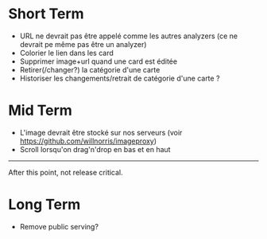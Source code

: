 # Short Term

  * URL ne devrait pas être appelé comme les autres analyzers (ce ne devrait pe même pas être un analyzer)
  * Colorier le lien dans les card
  * Supprimer image+url quand une card est éditée
  * Retirer(/changer?) la catégorie d'une carte
  * Historiser les changements/retrait de catégorie d'une carte ?

# Mid Term

  * L'image devrait être stocké sur nos serveurs (voir https://github.com/willnorris/imageproxy)
  * Scroll lorsqu'on drag'n'drop en bas et en haut

------------

After this point, not release critical.

# Long Term

  * Remove public serving?
